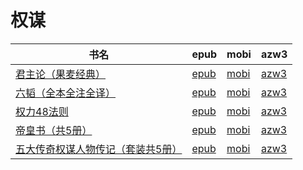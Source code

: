# 权谋

| 书名 | epub | mobi | azw3 |
| --- | --- | --- | --- |
| [君主论（果麦经典）](http://ct.dalanmei.com/f/31084289-572080638-47fc18) | [epub](http://ct.dalanmei.com/f/31084289-572080638-47fc18) | [mobi](http://ct.dalanmei.com/f/31084289-571729491-b9efa8) | [azw3](http://ct.dalanmei.com/f/31084289-572108304-1b2c81) |
| [六韬（全本全注全译）](http://ct.dalanmei.com/f/31084289-572116083-23f6a4) | [epub](http://ct.dalanmei.com/f/31084289-572116083-23f6a4) | [mobi](http://ct.dalanmei.com/f/31084289-571679477-17eef6) | [azw3](http://ct.dalanmei.com/f/31084289-572156397-2e81d7) |
| [权力48法则](http://ct.dalanmei.com/f/31084289-572120270-6305c6) | [epub](http://ct.dalanmei.com/f/31084289-572120270-6305c6) | [mobi](http://ct.dalanmei.com/f/31084289-571647790-87eb92) | [azw3](http://ct.dalanmei.com/f/31084289-572180569-3e79b0) |
| [帝皇书（共5册）](http://ct.dalanmei.com/f/31084289-571804403-1d8e95) | [epub](http://ct.dalanmei.com/f/31084289-571804403-1d8e95) | [mobi](http://ct.dalanmei.com/f/31084289-571534664-c2fdf9) | [azw3](http://ct.dalanmei.com/f/31084289-572195513-d05ad1) |
| [五大传奇权谋人物传记（套装共5册）](http://ct.dalanmei.com/f/31084289-571788833-81b159) | [epub](http://ct.dalanmei.com/f/31084289-571788833-81b159) | [mobi](http://ct.dalanmei.com/f/31084289-571456523-0ba3a2) | [azw3](http://ct.dalanmei.com/f/31084289-571893204-44fb7b) |
